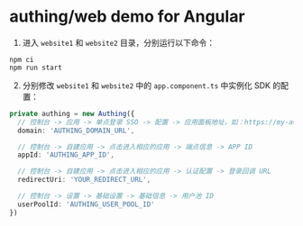 # authing/web demo for Angular


1. 进入 `website1` 和 `website2` 目录，分别运行以下命令：

``` shell
npm ci
npm run start
```

2. 分别修改 `website1` 和 `website2` 中的 `app.component.ts` 中实例化 SDK 的配置：

``` typescript
private authing = new Authing({
  // 控制台 -> 应用 -> 单点登录 SSO -> 配置 -> 应用面板地址，如：https://my-awesome-sso.authing.cn
  domain: 'AUTHING_DOMAIN_URL',

  // 控制台 -> 自建应用 -> 点击进入相应的应用 -> 端点信息 -> APP ID
  appId: 'AUTHING_APP_ID',

  // 控制台 -> 自建应用 -> 点击进入相应的应用 -> 认证配置 -> 登录回调 URL
  redirectUri: 'YOUR_REDIRECT_URL',

  // 控制台 -> 设置 -> 基础设置 -> 基础信息 -> 用户池 ID
  userPoolId: 'AUTHING_USER_POOL_ID'
})
```